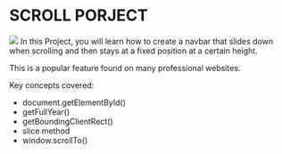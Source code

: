 # SCROLL PORJECT
![](https://www.freecodecamp.org/news/content/images/size/w1000/2021/03/scroll-page.png)
In this Project, you will learn how to create a navbar that slides down when scrolling and then stays at a fixed position at a certain height.

This is a popular feature found on many professional websites.

Key concepts covered:

* document.getElementById()<br>
* getFullYear()<br>
* getBoundingClientRect()<br>
* slice method<br>
* window.scrollTo()<br>
